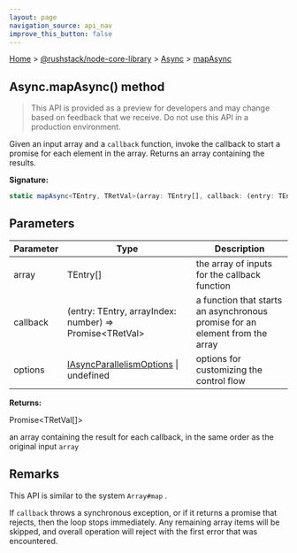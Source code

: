 ```yaml
---
layout: page
navigation_source: api_nav
improve_this_button: false
---
```



[Home](./index.md) &gt; [@rushstack/node-core-library](./node-core-library.md) &gt; [Async](./node-core-library.async.md) &gt; [mapAsync](./node-core-library.async.mapasync.md)

## Async.mapAsync() method

> This API is provided as a preview for developers and may change based on feedback that we receive. Do not use this API in a production environment.
>

Given an input array and a `callback` function, invoke the callback to start a promise for each element in the array. Returns an array containing the results.

<b>Signature:</b>

```typescript
static mapAsync<TEntry, TRetVal>(array: TEntry[], callback: (entry: TEntry, arrayIndex: number) => Promise<TRetVal>, options?: IAsyncParallelismOptions | undefined): Promise<TRetVal[]>;
```

## Parameters

|  Parameter | Type | Description |
|  --- | --- | --- |
|  array | TEntry\[\] | the array of inputs for the callback function |
|  callback | (entry: TEntry, arrayIndex: number) =&gt; Promise&lt;TRetVal&gt; | a function that starts an asynchronous promise for an element from the array |
|  options | [IAsyncParallelismOptions](./node-core-library.iasyncparallelismoptions.md) \| undefined | options for customizing the control flow |

<b>Returns:</b>

Promise&lt;TRetVal\[\]&gt;

an array containing the result for each callback, in the same order as the original input `array`

## Remarks

This API is similar to the system `Array#map` .

If `callback` throws a synchronous exception, or if it returns a promise that rejects, then the loop stops immediately. Any remaining array items will be skipped, and overall operation will reject with the first error that was encountered.
